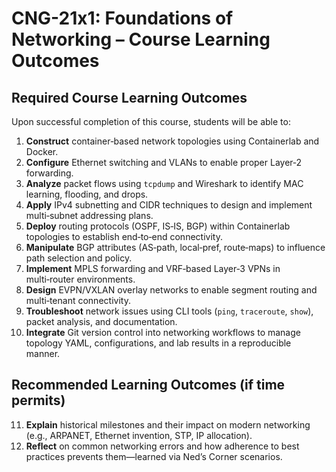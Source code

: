 # CNG-21x1: Foundations of Networking – Course Learning Outcomes

## Required Course Learning Outcomes

Upon successful completion of this course, students will be able to:

1. **Construct** container‑based network topologies using Containerlab and Docker.  
2. **Configure** Ethernet switching and VLANs to enable proper Layer‑2 forwarding.  
3. **Analyze** packet flows using `tcpdump` and Wireshark to identify MAC learning, flooding, and drops.  
4. **Apply** IPv4 subnetting and CIDR techniques to design and implement multi‑subnet addressing plans.  
5. **Deploy** routing protocols (OSPF, IS‑IS, BGP) within Containerlab topologies to establish end‑to‑end connectivity.  
6. **Manipulate** BGP attributes (AS‑path, local‑pref, route‑maps) to influence path selection and policy.  
7. **Implement** MPLS forwarding and VRF‑based Layer‑3 VPNs in multi‑router environments.  
8. **Design** EVPN/VXLAN overlay networks to enable segment routing and multi‑tenant connectivity.  
9. **Troubleshoot** network issues using CLI tools (`ping`, `traceroute`, `show`), packet analysis, and documentation.  
10. **Integrate** Git version control into networking workflows to manage topology YAML, configurations, and lab results in a reproducible manner.

## Recommended Learning Outcomes (if time permits)

11. **Explain** historical milestones and their impact on modern networking (e.g., ARPANET, Ethernet invention, STP, IP allocation).  
12. **Reflect** on common networking errors and how adherence to best practices prevents them—learned via Ned’s Corner scenarios.

